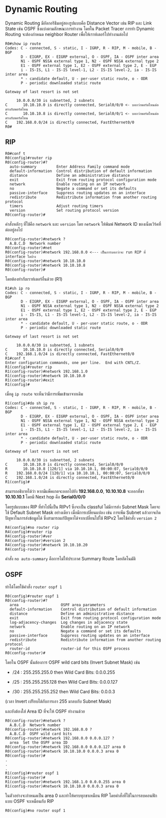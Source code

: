 # Dynamic Routing

Dynamic Routing มีอัลกอริธึมอยู่สองรูปแบบคือ Distance Vector เช่น RIP และ Link State เช่น OSPF ซึ่งแบ่งตามลักษณะการทำงาน โดยใน Packet Tracer การทำ Dynamic Routing จะต้องกำหนด neighbor Router เพื่อให้เราท์เตอร์ไปทำงานต่อไป

```
R0#show ip route 
Codes: C - connected, S - static, I - IGRP, R - RIP, M - mobile, B - BGP
       D - EIGRP, EX - EIGRP external, O - OSPF, IA - OSPF inter area
       N1 - OSPF NSSA external type 1, N2 - OSPF NSSA external type 2
       E1 - OSPF external type 1, E2 - OSPF external type 2, E - EGP
       i - IS-IS, L1 - IS-IS level-1, L2 - IS-IS level-2, ia - IS-IS inter area
       * - candidate default, U - per-user static route, o - ODR
       P - periodic downloaded static route

Gateway of last resort is not set

     10.0.0.0/30 is subnetted, 2 subnets
C       10.10.10.0 is directly connected, Serial0/0/0 <- บอกว่าพอร์ตไหนต่อตรงกับพอร์ตไหน
C       10.10.10.8 is directly connected, Serial0/0/1 <- บอกว่าพอร์ตไหนต่อตรงกับพอร์ตไหน
C    192.168.0.0/24 is directly connected, FastEthernet0/0
R0#
```

## RIP

```
R0#conf t
R0(config)#router rip
R0(config-router)#?
  auto-summary         Enter Address Family command mode
  default-information  Control distribution of default information
  distance             Define an administrative distance
  exit                 Exit from routing protocol configuration mode
  network              Enable routing on an IP network
  no                   Negate a command or set its defaults
  passive-interface    Suppress routing updates on an interface
  redistribute         Redistribute information from another routing protocol
  timers               Adjust routing timers
  version              Set routing protocol version
R0(config-router)#
```

คำสั่งหลักๆ ที่ใช้คือ ```network``` และ ```version``` โดย ```network``` ให้พิมพ์ Network ID ของเน็ตเวิร์คที่ต่ออยู่ลงไป

```
R0(config-router)#network ?
  A.B.C.D  Network number
R0(config-router)#net
R0(config-router)#network 192.168.0.0 <--- เป็นการบอกว่าจะ run RIP ที่ interface ใดบ้าง
R0(config-router)#network 10.10.10.0
R0(config-router)#network 10.10.10.8
R0(config-router)#
```

โดยต้องทำกับเราท์เตอร์อื่นด้วย (R1)

```	
R1#sh ip ro
Codes: C - connected, S - static, I - IGRP, R - RIP, M - mobile, B - BGP
       D - EIGRP, EX - EIGRP external, O - OSPF, IA - OSPF inter area
       N1 - OSPF NSSA external type 1, N2 - OSPF NSSA external type 2
       E1 - OSPF external type 1, E2 - OSPF external type 2, E - EGP
       i - IS-IS, L1 - IS-IS level-1, L2 - IS-IS level-2, ia - IS-IS inter area
       * - candidate default, U - per-user static route, o - ODR
       P - periodic downloaded static route

Gateway of last resort is not set

     10.0.0.0/30 is subnetted, 1 subnets
C       10.10.10.0 is directly connected, Serial0/0/0
C    192.168.1.0/24 is directly connected, FastEthernet0/0
R1#conf t
Enter configuration commands, one per line.  End with CNTL/Z.
R1(config)#router rip
R1(config-router)#network 192.168.1.0
R1(config-router)#network 10.10.10.0
R1(config-router)#exit
R1(config)#
```

เมื่อดู ```ip route``` จะเห็นว่ามีการเพิ่มเข้ามาจากเดิม

```
R1(config)#do sh ip ro
Codes: C - connected, S - static, I - IGRP, R - RIP, M - mobile, B - BGP
       D - EIGRP, EX - EIGRP external, O - OSPF, IA - OSPF inter area
       N1 - OSPF NSSA external type 1, N2 - OSPF NSSA external type 2
       E1 - OSPF external type 1, E2 - OSPF external type 2, E - EGP
       i - IS-IS, L1 - IS-IS level-1, L2 - IS-IS level-2, ia - IS-IS inter area
       * - candidate default, U - per-user static route, o - ODR
       P - periodic downloaded static route

Gateway of last resort is not set

     10.0.0.0/30 is subnetted, 2 subnets
C       10.10.10.0 is directly connected, Serial0/0/0
R       10.10.10.8 [120/1] via 10.10.10.1, 00:00:07, Serial0/0/0
R    192.168.0.0/24 [120/1] via 10.10.10.1, 00:00:07, Serial0/0/0
C    192.168.1.0/24 is directly connected, FastEthernet0/0
R1(config)#
```

สามารถอธิบายได้ว่า หากมีแพ็คเกตจะออกไปยัง **192.168.0.0**, **10.10.10.8** จะออกที่ขา **10.10.10.1** โดยมี Next hop คือ **Serial0/0/0**

โดยรูปแบบของ RIP ที่ทำไปนี้เป็น RIPv1 ซึ่งจะเป็น classful ไม่มีการส่ง Subnet Mask โดยจะใช้ Default Subnet Mask อย่างเดียว เมื่อมีการเปลี่ยนแปลง เช่น การเพิ่ม Subnet แล้วอาจเกิดปัญหาในการส่งข้อมูลได้ ซึ่งสามารถแก้ปัญหาได้จากเปลี่ยนไปใช้ RIPv2 โดยใช้คำสั่ง ```version 2```

```
R4(config)#no router rip
R4(config)#router rip
R4(config-router)#ver
R4(config-router)#version 2
R4(config-router)#network 10.10.10.20
R4(config-router)#
```

คำสั่ง ```no auto-summary``` คือการไม่ให้ประกาศ Summary Route โดยอัตโนมัติ

## OSPF

ทำได้โดยใช้คำสั่ง ```router ospf 1```

```
R0(config)#router ospf 1
R0(config-router)#?
  area                   OSPF area parameters
  default-information    Control distribution of default information
  distance               Define an administrative distance
  exit                   Exit from routing protocol configuration mode
  log-adjacency-changes  Log changes in adjacency state
  network                Enable routing on an IP network
  no                     Negate a command or set its defaults
  passive-interface      Suppress routing updates on an interface
  redistribute           Redistribute information from another routing protocol
  router-id              router-id for this OSPF process
R0(config-router)#
```

โดยใน OSPF นั้นต้องการ OSPF wild card bits (Invert Subnet Mask) เช่น

- /24 : 255.255.255.0 then Wild Card Bits: 0.0.0.255

- /25 : 255.255.255.128 then Wild Card Bits: 0.0.0.127

- /30 : 255.255.255.252 then Wild Card Bits: 0.0.0.3

(เวลา Invert เปรียบได้กับการเอา 255 มาลบกับ Subnet Mask)

และยังต้องใส่ Area ID ที่จะให้ OSPF ทำงานด้วย

```
R0(config-router)#network ?
  A.B.C.D  Network number
R0(config-router)#network 192.168.0.0 ?
  A.B.C.D  OSPF wild card bits
R0(config-router)#network 192.168.0.0 0.0.0.127 ?
  area  Set the OSPF area ID
R0(config-router)#network 192.168.0.0 0.0.0.127 area 0
R0(config-router)#network 10.10.10.0 0.0.0.3 area 0
R0(config-router)#
.
.
.
R1(config)#router ospf 1
R1(config-router)#
R1(config-router)#network 192.168.1.0 0.0.0.255 area 0
R1(config-router)#network 10.10.10.0 0.0.0.3 area 0
```

ในตัวอย่างจะกำหนดเป็น area 0 และทำให้ครบทุกขาเหมือน RIP โดยคำสั่งที่ใช้ในการลบคอนฟิกแบบ OSPF จะเหมือนกับ RIP

```
R0(config)#no router ospf 1
```